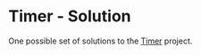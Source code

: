 # Timer - Solution

One possible set of solutions to the [Timer](https://github.com/ci-wdi-900/timer) project.

